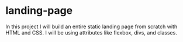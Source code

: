 # landing-page
In this project I will build an entire static landing page from scratch with 
HTML and CSS. I will be using attributes like flexbox,
divs, and classes.
